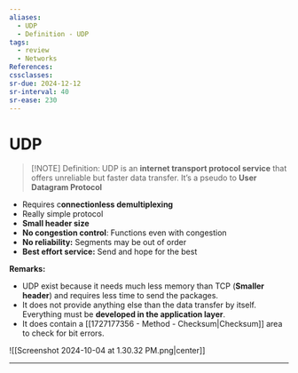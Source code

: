```yaml
---
aliases:
  - UDP
  - Definition - UDP
tags:
  - review
  - Networks
References: 
cssclasses:
sr-due: 2024-12-12
sr-interval: 40
sr-ease: 230
---
```

# UDP

> [!NOTE] Definition: 
> UDP is an **internet transport protocol service** that offers unreliable but faster data transfer. It’s a pseudo to **User Datagram Protocol**
> 

+ Requires c**onnectionless demultiplexing**
+ Really simple protocol
+ **Small header size**
+ **No congestion control**: Functions even with congestion
+ **No reliability:** Segments may be out of order
+ **Best effort service:** Send and hope for the best

**Remarks:**
 + UDP exist because it needs much less memory than TCP (**Smaller header**) and requires less time to send the packages. 
 + It does not provide anything else than the data transfer by itself. Everything must be **developed in the application layer**. 
+ It does contain a [[1727177356 - Method - Checksum|Checksum]] area to check for bit errors. 

![[Screenshot 2024-10-04 at 1.30.32 PM.png|center]]


***